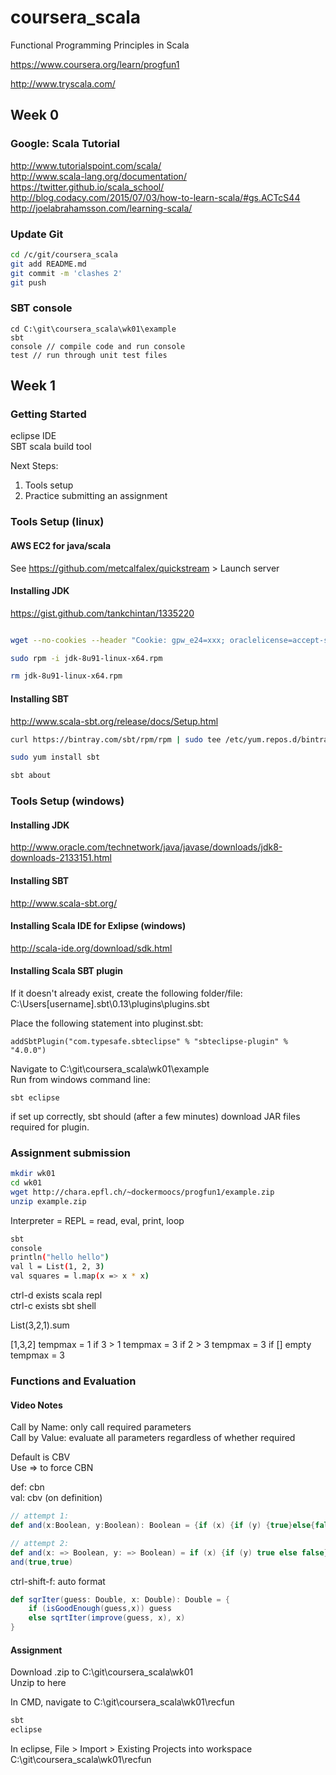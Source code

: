 # coursera_scala
Functional Programming Principles in Scala

https://www.coursera.org/learn/progfun1

http://www.tryscala.com/

## Week 0

### Google: Scala Tutorial

http://www.tutorialspoint.com/scala/  
http://www.scala-lang.org/documentation/  
https://twitter.github.io/scala_school/  
http://blog.codacy.com/2015/07/03/how-to-learn-scala/#gs.ACTcS44  
http://joelabrahamsson.com/learning-scala/  

### Update Git

```bash
cd /c/git/coursera_scala
git add README.md
git commit -m 'clashes 2'
git push
```

### SBT console

```base
cd C:\git\coursera_scala\wk01\example
sbt
console // compile code and run console
test // run through unit test files
```

## Week 1

### Getting Started

eclipse IDE  
SBT scala build tool  

Next Steps:  
1. Tools setup  
2. Practice submitting an assignment  

### Tools Setup (linux)

#### AWS EC2 for java/scala

See https://github.com/metcalfalex/quickstream > Launch server

#### Installing JDK

https://gist.github.com/tankchintan/1335220

```bash

wget --no-cookies --header "Cookie: gpw_e24=xxx; oraclelicense=accept-securebackup-cookie;" http://download.oracle.com/otn-pub/java/jdk/8u91-b14/jdk-8u91-linux-x64.rpm

sudo rpm -i jdk-8u91-linux-x64.rpm

rm jdk-8u91-linux-x64.rpm

```

#### Installing SBT

http://www.scala-sbt.org/release/docs/Setup.html

```bash
curl https://bintray.com/sbt/rpm/rpm | sudo tee /etc/yum.repos.d/bintray-sbt-rpm.repo

sudo yum install sbt

sbt about
```

### Tools Setup (windows)

#### Installing JDK

http://www.oracle.com/technetwork/java/javase/downloads/jdk8-downloads-2133151.html

#### Installing SBT

http://www.scala-sbt.org/

#### Installing Scala IDE for Exlipse (windows)

http://scala-ide.org/download/sdk.html

#### Installing Scala SBT plugin

If it doesn't already exist, create the following folder/file:  
C:\Users\[username]\.sbt\0.13\plugins\plugins.sbt

Place the following statement into pluginst.sbt:  
```
addSbtPlugin("com.typesafe.sbteclipse" % "sbteclipse-plugin" % "4.0.0")
```

Navigate to C:\git\coursera_scala\wk01\example  
Run from windows command line:  
```base
sbt eclipse
```
if set up correctly, sbt should (after a few minutes) download JAR files required for plugin.

### Assignment submission

```bash
mkdir wk01
cd wk01
wget http://chara.epfl.ch/~dockermoocs/progfun1/example.zip
unzip example.zip
```

Interpreter = REPL = read, eval, print, loop

```bash
sbt
console
println("hello hello")
val l = List(1, 2, 3)
val squares = l.map(x => x * x)
```

ctrl-d exists scala repl  
ctrl-c exists sbt shell  

List(3,2,1).sum

[1,3,2]
tempmax = 1
if 3 > 1 tempmax = 3
if 2 > 3 tempmax = 3
if [] empty tempmax = 3

### Functions and Evaluation

#### Video Notes

Call by Name: only call required parameters  
Call by Value: evaluate all parameters regardless of whether required

Default is CBV  
Use => to force CBN

def: cbn  
val: cbv (on definition)

```scala
// attempt 1:  
def and(x:Boolean, y:Boolean): Boolean = {if (x) {if (y) {true}else{false}}else{false}}

// attempt 2:
def and(x: => Boolean, y: => Boolean) = if (x) {if (y) true else false} else false
and(true,true)
```

ctrl-shift-f: auto format

```scala
def sqrIter(guess: Double, x: Double): Double = {
	if (isGoodEnough(guess,x)) guess
	else sqrtIter(improve(guess, x), x)
}

```

#### Assignment

Download .zip to C:\git\coursera_scala\wk01  
Unzip to here  

In CMD, navigate to C:\git\coursera_scala\wk01\recfun  
```bash
sbt
eclipse
```

In eclipse, File > Import > Existing Projects into workspace  
C:\git\coursera_scala\wk01\recfun

